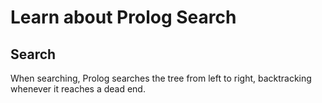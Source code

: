 # Learn about Prolog Search

## Search
When searching, Prolog searches the tree from left to right, backtracking whenever
it reaches a dead end.
